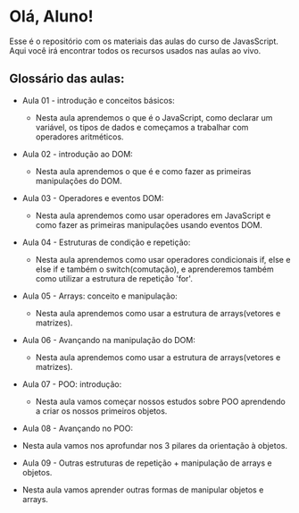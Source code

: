 # Olá, Aluno!

Esse é o repositório com os materiais das aulas do curso de JavasScript. Aqui você irá encontrar todos os recursos usados nas aulas ao vivo.

## Glossário das aulas:
- Aula 01 - introdução e conceitos básicos:
  - Nesta aula aprendemos o que é o JavaScript, como declarar um variável, os tipos de dados e começamos a trabalhar com operadores aritméticos.

- Aula 02 - introdução ao DOM:
  - Nesta aula aprendemos o que é e como fazer as primeiras manipulações do DOM.

- Aula 03 - Operadores e eventos DOM:
  - Nesta aula aprendemos como usar operadores em JavaScript e como fazer as primeiras manipulações usando eventos DOM.

- Aula 04 - Estruturas de condição e repetição:
  - Nesta aula aprendemos como usar operadores condicionais if, else e else if e também o switch(comutação), e aprenderemos também como utilizar a estrutura de repetição 'for'.

- Aula 05 - Arrays: conceito e manipulação:
  - Nesta aula aprendemos como usar a estrutura de arrays(vetores e matrizes).

- Aula 06 - Avançando na manipulação do DOM:
  - Nesta aula aprendemos como usar a estrutura de arrays(vetores e matrizes).

- Aula 07 - POO: introdução:
  - Nesta aula vamos começar nossos estudos sobre POO aprendendo a criar os nossos primeiros objetos.

- Aula 08 - Avançando no POO:
 - Nesta aula vamos nos aprofundar nos 3 pilares da orientação à objetos.

- Aula 09 - Outras estruturas de repetição + manipulação de arrays e objetos.
 - Nesta aula vamos aprender outras formas de manipular objetos e arrays.